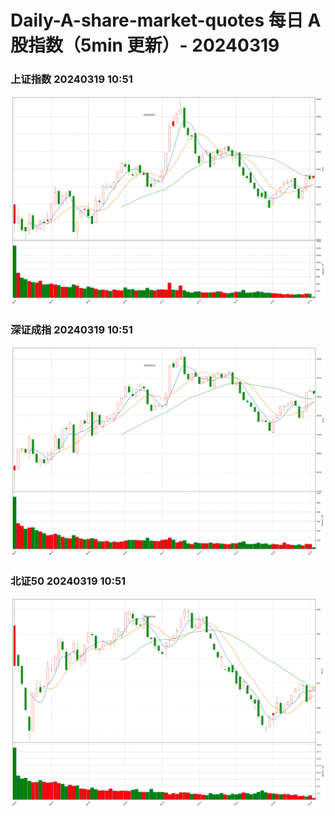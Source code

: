 
# Daily-A-share-market-quotes 每日 A 股指数（5min 更新）- 20240319

### 上证指数 20240319 10:51
![](./fig/2024/3/20240319-sh000001.png)

### 深证成指 20240319 10:51
![](./fig/2024/3/20240319-sz399001.png)

### 北证50 20240319 10:51
![](./fig/2024/3/20240319-bj899050.png)
